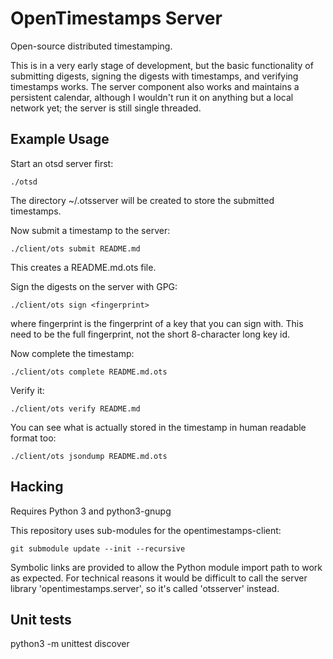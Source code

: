 OpenTimestamps Server
=====================

Open-source distributed timestamping.

This is in a very early stage of development, but the basic functionality of
submitting digests, signing the digests with timestamps, and verifying
timestamps works. The server component also works and maintains a persistent
calendar, although I wouldn't run it on anything but a local network yet; the
server is still single threaded.


Example Usage
-------------

Start an otsd server first:

    ./otsd

The directory ~/.otsserver will be created to store the submitted timestamps.

Now submit a timestamp to the server:

    ./client/ots submit README.md

This creates a README.md.ots file.

Sign the digests on the server with GPG:

    ./client/ots sign <fingerprint>

where fingerprint is the fingerprint of a key that you can sign with. This need
to be the full fingerprint, not the short 8-character long key id.

Now complete the timestamp:

    ./client/ots complete README.md.ots

Verify it:

    ./client/ots verify README.md

You can see what is actually stored in the timestamp in human readable format too:

    ./client/ots jsondump README.md.ots

Hacking
-------

Requires Python 3 and python3-gnupg

This repository uses sub-modules for the opentimestamps-client:

    git submodule update --init --recursive

Symbolic links are provided to allow the Python module import path to work as
expected.  For technical reasons it would be difficult to call the server
library 'opentimestamps.server', so it's called 'otsserver' instead.


Unit tests
----------

python3 -m unittest discover
